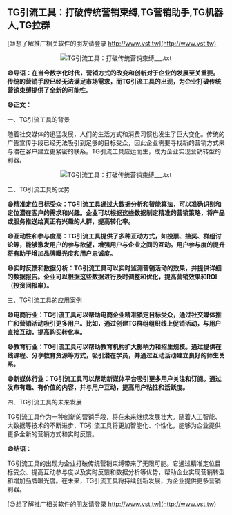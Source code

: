## **TG引流工具：打破传统营销束缚,TG营销助手,TG机器人,TG拉群**

[😍想了解推广相关软件的朋友请登录 http://www.vst.tw](http://www.vst.tw)

 <center><img src="https://vst.tw/MP4/tuiguang/png/6.png" alt="TG引流工具：打破传统营销束缚___.txt"></center>

**😄导语：在当今数字化时代，营销方式的改变和创新对于企业的发展至关重要。传统的营销手段已经无法满足市场需求，而TG引流工具的出现，为企业打破传统营销束缚提供了全新的可能性。**

**😄正文：**

一、TG引流工具的背景

随着社交媒体的迅猛发展，人们的生活方式和消费习惯也发生了巨大变化。传统的广告宣传手段已经无法吸引到足够的目标受众，因此企业需要寻找新的营销方式来与潜在客户建立更紧密的联系。TG引流工具应运而生，成为企业实现营销转型的利器。

 <center><img src="https://vst.tw/MP4/tuiguang/png/1.png" alt="TG引流工具：打破传统营销束缚___.txt"></center>

二、TG引流工具的优势

**😄精准定位目标受众：TG引流工具通过大数据分析和智能算法，可以准确识别和定位潜在客户的需求和兴趣。企业可以根据这些数据制定精准的营销策略，将产品或服务推送给真正有兴趣的人群，提高转化率。**

**😄互动性和参与度高：TG引流工具提供了多种互动方式，如投票、抽奖、群组讨论等，能够激发用户的参与欲望，增强用户与企业之间的互动。用户参与度的提升将有助于增加品牌曝光度和用户忠诚度。**

**😄实时反馈和数据分析：TG引流工具可以实时监测营销活动的效果，并提供详细的数据报告。企业可以根据这些数据进行及时调整和优化，提高营销效果和ROI（投资回报率）。**

三、TG引流工具的应用案例

**😄电商行业：TG引流工具可以帮助电商企业精准锁定目标受众，通过社交媒体推广和营销活动吸引更多用户。比如，通过创建TG群组组织线上促销活动，与用户直接互动，提高购买转化率。**

**😄教育行业：TG引流工具可以帮助教育机构扩大影响力和招生规模。通过提供在线课程、分享教育资源等方式，吸引潜在学员，并通过互动活动建立良好的师生关系。**

**😄新媒体行业：TG引流工具可以帮助新媒体平台吸引更多用户关注和订阅。通过发布有趣、有价值的内容，并与用户互动，提高用户粘性和活跃度。**

四、TG引流工具的未来发展

TG引流工具作为一种创新的营销手段，将在未来继续发展壮大。随着人工智能、大数据等技术的不断进步，TG引流工具将更加智能化、个性化，能够为企业提供更多全新的营销方式和实时反馈。

**😄结语：**

TG引流工具的出现为企业打破传统营销束缚带来了无限可能。它通过精准定位目标受众、提高互动参与度以及实时反馈和数据分析等优势，帮助企业实现营销转型和增加品牌曝光度。在未来，TG引流工具将持续创新发展，为企业提供更多营销利器。

[😍想了解推广相关软件的朋友请登录 http://www.vst.tw](http://www.vst.tw)




